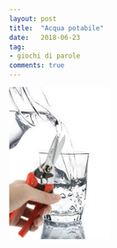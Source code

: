 ```yaml
---
layout: post
title:  "Acqua potabile"
date:   2018-06-23
tag:
- giochi di parole
comments: true
---
```


![](/assets/2018-06-23/acqua_potabile.jpg)
